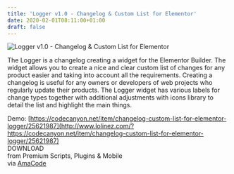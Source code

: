 ```yaml
---
title: 'Logger v1.0 - Changelog & Custom List for Elementor'
date: 2020-02-01T08:11:00+01:00
draft: false
---
```


![Logger v1.0 - Changelog & Custom List for Elementor ](http://www.codelist.cc/uploads/posts/2020-02/1580540562_logger.jpg "Logger v1.0 - Changelog & Custom List for Elementor ")  
  
The Logger is a changelog creating a widget for the Elementor Builder. The widget allows you to create a nice and clear custom list of changes for any product easier and taking into account all the requirements. Creating a changelog is useful for any owners or developers of web projects who regularly update their products. The Logger widget has various labels for change types together with additional adjustments with icons library to detail the list and highlight the main things.  
  
Demo: [https://codecanyon.net/item/changelog-custom-list-for-elementor-logger/25621987](http://www.lolinez.com/?https://codecanyon.net/item/changelog-custom-list-for-elementor-logger/25621987)  
DOWNLOAD  
from Premium Scripts, Plugins & Mobile  
via [AmaCode](https://amazcode.ooo)
